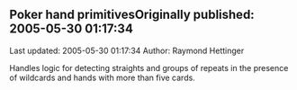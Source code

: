 ## Poker hand primitivesOriginally published: 2005-05-30 01:17:34 
Last updated: 2005-05-30 01:17:34 
Author: Raymond Hettinger 
 
Handles logic for detecting straights and groups of repeats in the presence of wildcards and hands with more than five cards.
